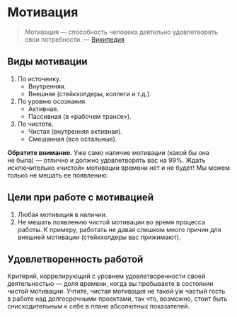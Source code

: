 # Мотивация

> Мотивация&nbsp;&mdash; способность человека деятельно удовлетворять свои потребности. &mdash;&nbsp;[Википедия](https://ru.wikipedia.org/wiki/%D0%9C%D0%BE%D1%82%D0%B8%D0%B2%D0%B0%D1%86%D0%B8%D1%8F)

## Виды мотивации

1. По&nbsp;источнику.
    * Внутренняя.
    * Внешняя (стейкхолдеры, коллеги и&nbsp;т.д.).
2. По&nbsp;уровню осознания.
    * Активная.
    * Пассивная (в&nbsp;&laquo;рабочем трансе&raquo;).
3. По&nbsp;чистоте.
    * Чистая (внутренняя активная).
    * Смешанная (все остальные).
<!-- TODO: Либо обосновать, почему «чистая» === «внутренняя активная» и только, либо переопределить понятие «чистой», либо избавиться от такового вообще.-->
**Обратите внимание.** Уже само наличие мотивации (какой&nbsp;бы она не&nbsp;была)&nbsp;&mdash; отлично и&nbsp;должно удовлетворять вас на&nbsp;99%.
Ждать исключительно &laquo;чистой&raquo; мотивации времени нет и&nbsp;не&nbsp;будет! Мы&nbsp;можем только не&nbsp;мешать ее&nbsp;появлению.

## Цели при работе с&nbsp;мотивацией

1. Любая мотивация в&nbsp;наличии.
2. Не&nbsp;мешать появлению чистой мотивации во&nbsp;время процесса работы.
К&nbsp;примеру, работать не&nbsp;давая слишком много причин для внешней мотивации (стейкхолдеры вас прижимают).

## Удовлетворенность работой

Критерий, коррелирующий с&nbsp;уровнем удовлетворенности своей деятельностью&nbsp;&mdash; доля времени, когда вы&nbsp;пребываете в&nbsp;состоянии чистой мотивации.
Учтите, чистая мотивация не&nbsp;такой уж&nbsp;частый гость в&nbsp;работе над долгосрочными проектами, так что, возможно, стоит быть снисходительным к&nbsp;себе в&nbsp;плане абсолютных показателей.
